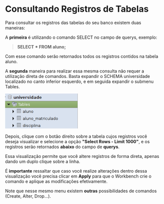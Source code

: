# Consultando Registros de Tabelas

Para consultar os registros das tabelas do seu banco existem duas maneiras:

A **primeira** é utilizando o comando SELECT no campo de querys, exemplo:

> **SELECT \* FROM aluno;**

Com esse comando serão retornados todos os registros contidos na tabela aluno.

A **segunda** maneira para realizar essa mesma consulta não requer a utilização direta de comandos. Basta expandir o SCHEMA universidade localizado no canto inferior esquerdo, e em seguida expandir o submenu Tables.

![](/assets/schemas.png)

Depois, clique com o botão direito sobre a tabela cujos registros você deseja visualizar e selecione a opção **"Select Rows - Limit 1000"**, e os registros serão retornados **abaixo** do campo de **querys**.

Essa visualização permite que você altere registros de forma direta, apenas dando um duplo clique sobre a linha.

É **importante** ressaltar que caso você realize alterações dentro dessa visualização você precisa clicar em **Apply** para que o Workbench crie o comando e aplique as modificações efetivamente.

Note que nesse mesmo menu existem **outras** possibilidades de comandos \(Create, Alter, Drop...\).

